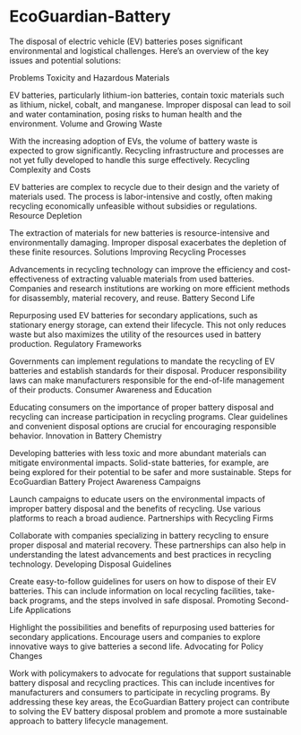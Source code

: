 # EcoGuardian-Battery

The disposal of electric vehicle (EV) batteries poses significant environmental and logistical challenges. Here’s an overview of the key issues and potential solutions:

Problems
Toxicity and Hazardous Materials

EV batteries, particularly lithium-ion batteries, contain toxic materials such as lithium, nickel, cobalt, and manganese. Improper disposal can lead to soil and water contamination, posing risks to human health and the environment.
Volume and Growing Waste

With the increasing adoption of EVs, the volume of battery waste is expected to grow significantly. Recycling infrastructure and processes are not yet fully developed to handle this surge effectively.
Recycling Complexity and Costs

EV batteries are complex to recycle due to their design and the variety of materials used. The process is labor-intensive and costly, often making recycling economically unfeasible without subsidies or regulations.
Resource Depletion

The extraction of materials for new batteries is resource-intensive and environmentally damaging. Improper disposal exacerbates the depletion of these finite resources.
Solutions
Improving Recycling Processes

Advancements in recycling technology can improve the efficiency and cost-effectiveness of extracting valuable materials from used batteries. Companies and research institutions are working on more efficient methods for disassembly, material recovery, and reuse.
Battery Second Life

Repurposing used EV batteries for secondary applications, such as stationary energy storage, can extend their lifecycle. This not only reduces waste but also maximizes the utility of the resources used in battery production.
Regulatory Frameworks

Governments can implement regulations to mandate the recycling of EV batteries and establish standards for their disposal. Producer responsibility laws can make manufacturers responsible for the end-of-life management of their products.
Consumer Awareness and Education

Educating consumers on the importance of proper battery disposal and recycling can increase participation in recycling programs. Clear guidelines and convenient disposal options are crucial for encouraging responsible behavior.
Innovation in Battery Chemistry

Developing batteries with less toxic and more abundant materials can mitigate environmental impacts. Solid-state batteries, for example, are being explored for their potential to be safer and more sustainable.
Steps for EcoGuardian Battery Project
Awareness Campaigns

Launch campaigns to educate users on the environmental impacts of improper battery disposal and the benefits of recycling. Use various platforms to reach a broad audience.
Partnerships with Recycling Firms

Collaborate with companies specializing in battery recycling to ensure proper disposal and material recovery. These partnerships can also help in understanding the latest advancements and best practices in recycling technology.
Developing Disposal Guidelines

Create easy-to-follow guidelines for users on how to dispose of their EV batteries. This can include information on local recycling facilities, take-back programs, and the steps involved in safe disposal.
Promoting Second-Life Applications

Highlight the possibilities and benefits of repurposing used batteries for secondary applications. Encourage users and companies to explore innovative ways to give batteries a second life.
Advocating for Policy Changes

Work with policymakers to advocate for regulations that support sustainable battery disposal and recycling practices. This can include incentives for manufacturers and consumers to participate in recycling programs.
By addressing these key areas, the EcoGuardian Battery project can contribute to solving the EV battery disposal problem and promote a more sustainable approach to battery lifecycle management.
